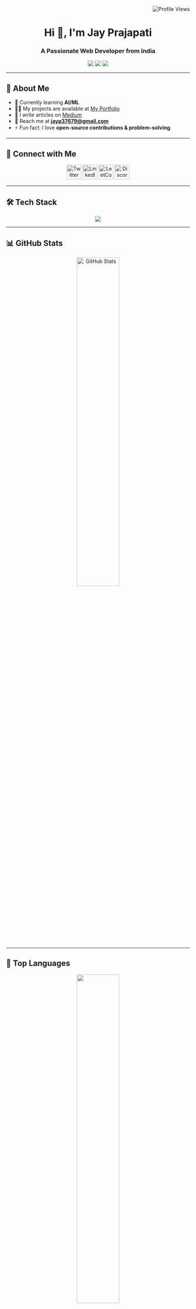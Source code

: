 <p align="right">
  <img src="https://komarev.com/ghpvc/?username=jayprajapati19&label=Profile%20views&color=0e75b6&style=flat" alt="Profile Views" />
</p>

<h1 align="center">Hi 👋, I'm Jay Prajapati</h1>
<h3 align="center">A Passionate Web Developer from India</h3>

<p align="center">
  <a href="https://prajapati-jay.vercel.app/"><img src="https://img.shields.io/badge/Portfolio-%23000000.svg?style=for-the-badge&logo=vercel&logoColor=white" /></a>
  <a href="https://www.linkedin.com/in/jay-prajapati-/"><img src="https://img.shields.io/badge/LinkedIn-%230077B5.svg?style=for-the-badge&logo=linkedin&logoColor=white" /></a>
  <a href="https://medium.com/@jayp37679"><img src="https://img.shields.io/badge/Medium-%23000000.svg?style=for-the-badge&logo=medium&logoColor=white" /></a>
</p>

---

## 🚀 **About Me**
- 🌱 Currently learning **AI/ML**
- 👨‍💻 My projects are available at [My Portfolio](https://prajapati-jay.vercel.app/)
- 📝 I write articles on [Medium](https://medium.com/@jayp37679)
- 📧 Reach me at **jayp37679@gmail.com**
- ⚡ Fun fact: I love **open-source contributions & problem-solving**.

---

## 🔗 **Connect with Me**
<p align="center">
  <a href="https://twitter.com/jayprajapati193"><img src="https://raw.githubusercontent.com/rahuldkjain/github-profile-readme-generator/master/src/images/icons/Social/twitter.svg" alt="Twitter" width="40" /></a>
  <a href="https://www.linkedin.com/in/jay-prajapati-/"><img src="https://raw.githubusercontent.com/rahuldkjain/github-profile-readme-generator/master/src/images/icons/Social/linked-in-alt.svg" alt="LinkedIn" width="40" /></a>
  <a href="https://leetcode.com/prajapati_jay/"><img src="https://raw.githubusercontent.com/rahuldkjain/github-profile-readme-generator/master/src/images/icons/Social/leet-code.svg" alt="LeetCode" width="40" /></a>
  <a href="https://discord.com/channels/@me/1262099606037205073"><img src="https://raw.githubusercontent.com/rahuldkjain/github-profile-readme-generator/master/src/images/icons/Social/discord.svg" alt="Discord" width="40" /></a>
</p>

---

## 🛠 **Tech Stack**
<p align="center">
  <img src="https://skillicons.dev/icons?i=next,react,javascript,typescript,tailwind,html,css,nodejs,express,mongodb,postgresql,mysql,prisma,jest,figma,cpp,github,git,docker,redis,webpack&perline=7" />
</p>

---

## 📊 **GitHub Stats**
<div align="center">
  <a href="https://github.com/Jayprajapati19">
    <img src="https://github-readme-stats.vercel.app/api?username=Jayprajapati19&show_icons=true&theme=highcontrast&hide_border=true" alt="GitHub Stats" width="48%" />
  </a>
  <!-- <a href="https://github.com/Jayprajapati19">
    <img src="https://github-readme-streak-stats.herokuapp.com/?user=Jayprajapati19&theme=highcontrast&hide_border=true" alt="GitHub Streak" width="48%" />
  </a> -->
</div>

---

## 📌 **Top Languages**
<p align="center">
  <a href="https://github.com/Jayprajapati19">
    <img src="https://github-readme-stats.vercel.app/api/top-langs/?username=Jayprajapati19&hide=html,css&title_color=ffffff&text_color=c9cacc&icon_color=4AB197&theme=highcontrast&layout=compact" width="48%" />
  </a>
</p>

---

## 🔥 **GitHub Activity Graph**
<p align="center">
  <a href="https://github.com/Jayprajapati19/github-readme-activity-graph">
      <img src="https://github-readme-activity-graph.vercel.app/graph?username=Jayprajapati19&theme=high-contrast&bg_color=000000&color=4caf50&line=4caf50&point=ffffff&area=true&hide_border=true" />
  </a>
</p>

---

<!-- ## 🐍 **GitHub Contribution Snake Animation**
<div align="center">
  <picture>
    <source media="(prefers-color-scheme: dark)" srcset="https://raw.githubusercontent.com/Jayprajapati19/Jayprajapati19/output/github-contribution-grid-snake-dark.svg" />
    <source media="(prefers-color-scheme: light)" srcset="https://raw.githubusercontent.com/Jayprajapati19/Jayprajapati19/output/github-contribution-grid-snake.svg" />
    <img alt="GitHub Contribution Grid Snake" src="https://raw.githubusercontent.com/Jayprajapati19/Jayprajapati19/output/github-contribution-grid-snake.svg" />
  </picture>
</div>

--- -->

## 📜 **GitHub Trophies**
<p align="center">
  <a href="https://github.com/ryo-ma/github-profile-trophy">
    <img src="https://github-profile-trophy.vercel.app/?username=Jayprajapati19&theme=darkhub&margin-w=15&margin-h=15" />
  </a>
</p>

---


